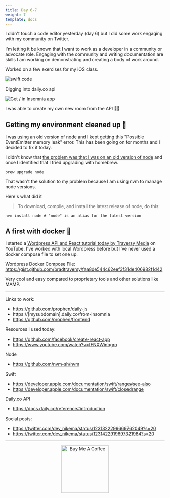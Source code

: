 ```yaml
---
title: Day 6-7
weight: 7
template: docs
---
```


I didn't touch a code editor yesterday (day 6) but I did some work engaging with my community on Twitter.

I'm letting it be known that I want to work as a developer in a community or advocate role. Engaging with the community and writing documentation are skills I am working on demonstrating and creating a body of work around.

Worked on a few exercises for my iOS class.

![swift code](/images/swift.png)

Digging into daily.co api

![Get / in Insomnia app](/images/get-insomnia.png)

I was able to create my own new room from the API 🙌🏾

## Getting my environment cleaned up 🧹

I was using an old version of node and I kept getting this "Possible EventEmitter memory leak" error. This has been going on for months and I decided to fix it today. 

I didn't know that [the problem was that I was on an old version of node](https://github.com/nodejs/node/issues/29239) and once I identified that I tried upgrading with homebrew.

`brew upgrade node`

That wasn't the solution to my problem because I am using nvm to manage node versions.

Here's what did it

>To download, compile, and install the latest release of node, do this:

    nvm install node # "node" is an alias for the latest version

## A first with docker 🎉

I started a [Wordpress API and React tutorial today by Traversy Media](https://www.youtube.com/watch?v=fFNXWinbgro) on YouTube. I've worked with local Wordpress before but I've never used a docker compose file to set one up. 

Wordpress Docker Compose File: https://gist.github.com/bradtraversy/faa8de544c62eef3f31de406982f1d42

Very cool and easy compared to proprietary tools and other solutions like MAMP.

*****

Links to work:
- https://github.com/prophen/daily-js
- https://[mysubdomain].daily.co/from-insomnia
- https://github.com/prophen/frontend

Resources I used today:

- https://github.com/facebook/create-react-app
- https://www.youtube.com/watch?v=fFNXWinbgro

Node
- https://github.com/nvm-sh/nvm

Swift
- https://developer.apple.com/documentation/swift/range#see-also
- https://developer.apple.com/documentation/swift/closedrange

Daily.co API
- https://docs.daily.co/reference#introduction

Social posts:
- https://twitter.com/dev_nikema/status/1231322299669762049?s=20
- https://twitter.com/dev_nikema/status/1231422919697321984?s=20

****

<p align="center"> <a href="https://www.buymeacoffee.com/nikema" target="_blank"><img src="https://cdn.buymeacoffee.com/buttons/default-orange.png" alt="Buy Me A Coffee" width="150px"></a></center></p>